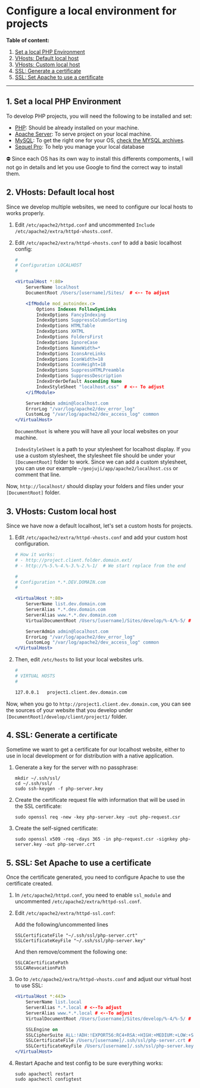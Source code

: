 # Configure a local environment for projects

**Table of content:**

1. [Set a local PHP Environment](#1-set-a-local-php-environment)
1. [VHosts: Default local host](#2-vhosts-default-local-host)
1. [VHosts: Custom local host](#3-vhosts-custom-local-host)
1. [SSL: Generate a certificate](#4-ssl-generate-a-certificate)
1. [SSL: Set Apache to use a certificate](#5-ssl-set-apache-to-use-a-certificate)

---

## 1. Set a local PHP Environment

To develop PHP projects, you will need the following to be installed and set:

-   [PHP](http://php.net/): Should be already installed on your machine.
-   [Apache Server](https://httpd.apache.org/): To serve project on your local machine.
-   [MySQL](https://www.mysql.com/): To get the right one for your OS, [check the MYSQL archives](https://downloads.mysql.com/archives/community/).
-   [Sequel Pro](https://www.sequelpro.com/): To help you manage your local database

:no_entry: Since each OS has its own way to install this differents compoments, I will not go in details and let you use Google to find the correct way to install them.

## 2. VHosts: Default local host

Since we develop multiple websites, we need to configure our local hosts to works properly.

1. Edit `/etc/apache2/httpd.conf` and uncommented `Include /etc/apache2/extra/httpd-vhosts.conf`.
1. Edit `/etc/apache2/extra/httpd-vhosts.conf` to add a basic localhost config:

    ```apache
    #
    # Configuration LOCALHOST
    #

    <VirtualHost *:80>
        ServerName localhost
        DocumentRoot /Users/[username]/Sites/  # <-- To adjust

        <IfModule mod_autoindex.c>
            Options Indexes FollowSymLinks
            IndexOptions FancyIndexing
            IndexOptions SuppressColumnSorting
            IndexOptions HTMLTable
            IndexOptions XHTML
            IndexOptions FoldersFirst
            IndexOptions IgnoreCase
            IndexOptions NameWidth=*
            IndexOptions IconsAreLinks
            IndexOptions IconWidth=18
            IndexOptions IconHeight=18
            IndexOptions SuppressHTMLPreamble
            IndexOptions SuppressDescription
            IndexOrderDefault Ascending Name
            IndexStyleSheet "localhost.css"  # <-- To adjust
        </ifModule>

        ServerAdmin admin@localhost.com
        ErrorLog "/var/log/apache2/dev_error_log"
        CustomLog "/var/log/apache2/dev_access_log" common
    </VirtualHost>
    ```

    `DocumentRoot` is where you will have all your local websites on your machine.

    `IndexStyleSheet` is a path to your stylesheet for localhost display. If you use a custom stylesheet, the stylesheet file should be under your `[DocumentRoot]` folder to work. Since we can add a custom stylesheet, you can use our example `~/geojuji/app/apache2/localhost.css` or comment that line.

Now, `http://localhost/` should display your folders and files under your `[DocumentRoot]` folder.

## 3. VHosts: Custom local host

Since we have now a default localhost, let's set a custom hosts for projects.

1. Edit `/etc/apache2/extra/httpd-vhosts.conf` and add your custom host configuration.

    ```apache
    # How it works:
    # - http://project.client.folder.domain.ext/
    # - http://%-5.%-4.%-3.%-2.%-1/  # We start replace from the end

    #
    # Configuration *.*.DEV.DOMAIN.com
    #

    <VirtualHost *:80>
        ServerName list.dev.domain.com
        ServerAlias *.*.dev.domain.com
        ServerAlias www.*.*.dev.domain.com
        VirtualDocumentRoot /Users/[username]/Sites/develop/%-4/%-5/ # <--To adjust

        ServerAdmin admin@localhost.com
        ErrorLog "/var/log/apache2/dev_error_log"
        CustomLog "/var/log/apache2/dev_access_log" common
    </VirtualHost>
    ```

1. Then, edit `/etc/hosts` to list your local websites urls.

    ```apache
    #
    # VIRTUAL HOSTS
    #

    127.0.0.1   project1.client.dev.domain.com
    ```

Now, when you go to `http://project1.client.dev.domain.com`, you can see the sources of your website that you develop under `[DocumentRoot]/develop/client/project1/` folder.

## 4. SSL: Generate a certificate

Sometime we want to get a certificate for our localhost website, either to use in local development or for distribution with a native application.

1. Generate a key for the server with no passphrase:

    ```
    mkdir ~/.ssh/ssl/
    cd ~/.ssh/ssl/
    sudo ssh-keygen -f php-server.key
    ```

1. Create the certificate request file with information that will be used in the SSL certificate:

    ```
    sudo openssl req -new -key php-server.key -out php-request.csr
    ```

1. Create the self-signed certificate:

    ```
    sudo openssl x509 -req -days 365 -in php-request.csr -signkey php-server.key -out php-server.crt
    ```

## 5. SSL: Set Apache to use a certificate

Once the certificate generated, you need to configure Apache to use the certificate created.

1. In `/etc/apache2/httpd.conf`, you need to enable `ssl_module` and uncommented `/etc/apache2/extra/httpd-ssl.conf`.
1. Edit `/etc/apache2/extra/httpd-ssl.conf`:

    Add the following/uncommented lines

    ```
    SSLCertificateFile "~/.ssh/ssl/php-server.crt"
    SSLCertificateKeyFile "~/.ssh/ssl/php-server.key"
    ```

    And then remove/comment the following one:

    ```
    SSLCACertificatePath
    SSLCARevocationPath
    ```

1. Go to `/etc/apache2/extra/httpd-vhosts.conf` and adjust our virtual host to use SSL:

    ```apache
    <VirtualHost *:443>
        ServerName list.local
        ServerAlias *.*.local # <--To adjust
        ServerAlias www.*.*.local # <--To adjust
        VirtualDocumentRoot /Users/[username]/Sites/develop/%-4/%-5/ # <--To adjust

        SSLEngine on
        SSLCipherSuite ALL:!ADH:!EXPORT56:RC4+RSA:+HIGH:+MEDIUM:+LOW:+SSLv2:+EXP:+eNULL
        SSLCertificateFile /Users/[username]/.ssh/ssl/php-server.crt # <--To adjust
        SSLCertificateKeyFile /Users/[username]/.ssh/ssl/php-server.key # <--To adjust
    </VirtualHost>
    ```

1. Restart Apache and test config to be sure everything works:

    ```
    sudo apachectl restart
    sudo apachectl configtest
    ```
